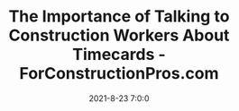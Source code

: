 ---
"title": "The Importance of Talking to Construction Workers About Timecards - ForConstructionPros.com"
"date": "2021-8-23 7:0:0"
"feed_name": "GOOGLENEWSCONSTRUCTION"
"feed_website": "https://news.google.com/search?q=construction%2Bincident&hl=en-US&gl=US&ceid=US:en"
"feed_rss": "https://news.google.com/rss/search?q=construction%2Bincident&hl=en-US&gl=US&ceid=US:en"
"link": "https://www.forconstructionpros.com/business/article/21627031/the-importance-of-talking-to-construction-workers-about-timecards"
"file": "_posts/2021-1-1-a37c7f305a80111f13db15c5bcf32d79b27656cc.md"
"accident": "0"
"drilling": "0"
---